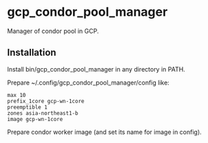 # gcp_condor_pool_manager

Manager of condor pool in GCP.

## Installation

Install bin/gcp_condor_pool_manager in any directory in PATH.

Prepare ~/.config/gcp_condor_pool_manager/config like:

    max 10
    prefix_1core gcp-wn-1core
    preemptible 1
    zones asia-northeast1-b
    image gcp-wn-1core

Prepare condor worker image (and set its name for image in config).